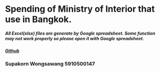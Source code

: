 # Spending of Ministry of Interior that use in Bangkok.
##### All Excel(xlsx) files are generate by Google spreadsheet. Some function may not work properly so please open it with Google spreadsheet. 
##### [Github](https://github.com/supakornbabe/government_spending)
### Supakorn Wongsawang 5910500147